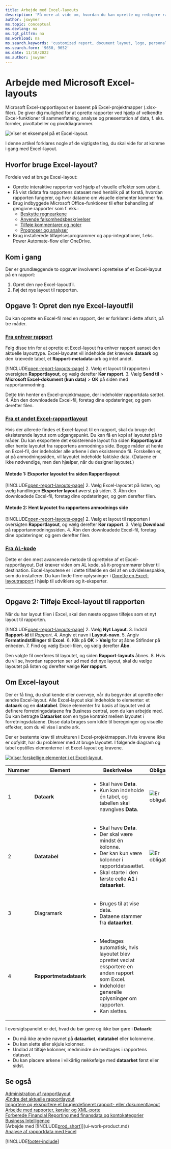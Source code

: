 ```yaml
---
title: Arbejde med Excel-layouts
description: 'Få mere at vide om, hvordan du kan oprette og redigere rapportlayout, der er oprettet ved hjælp af Excel.'
author: jswymer
ms.topic: conceptual
ms.devlang: na
ms.tgt_pltfrm: na
ms.workload: na
ms.search.keywords: 'customized report, document layout, logo, personalize'
ms.search.form: '9650, 9652'
ms.date: 11/10/2022
ms.author: jswymer
---
```

# Arbejde med Microsoft Excel-layouts

Microsoft Excel-rapportlayout er baseret på Excel-projektmapper (.xlsx-filer). De giver dig mulighed for at oprette rapporter ved hjælp af velkendte Excel-funktioner til sammenfatning, analyse og præsentation af data, f. eks. formler, pivottabeller og pivotdiagrammer.

![Viser et eksempel på et Excel-layout.](media/excel-layout-2.png)

I denne artikel forklares nogle af de vigtigste ting, du skal vide for at komme i gang med Excel-layout.

## Hvorfor bruge Excel-layout?

Fordele ved at bruge Excel-layout:

- Oprette interaktive rapporter ved hjælp af visuelle effekter som udsnit.
- Få vist rådata fra rapportens datasæt med henblik på at forstå, hvordan rapporten fungerer, og hvor dataene om visuelle elementer kommer fra.
- Brug indbyggede Microsoft Office-funktioner til efter behandling af gengivne rapporter som f. eks.:
  - [Beskytte regnearkene](https://support.microsoft.com/office/protect-a-worksheet-3179efdb-1285-4d49-a9c3-f4ca36276de6)
  - [Anvende følsomhedsbeskrivelser](https://support.microsoft.com/office/apply-sensitivity-labels-to-your-files-and-email-in-office-2f96e7cd-d5a4-403b-8bd7-4cc636bae0f9)
  - [Tilføje kommentarer og noter](https://support.microsoft.com/office/insert-comments-and-notes-in-excel-65f504d8-160b-4a05-ac30-46fbd5227a52)
  - [Prognoser og analyser](https://support.microsoft.com/office/introduction-to-what-if-analysis-22bffa5f-e891-4acc-bf7a-e4645c446fb4)
- Brug installerede tilføjelsesprogrammer og app-integrationer, f.eks. Power Automate-flow eller OneDrive.

## Kom i gang

Der er grundlæggende to opgaver involveret i oprettelse af et Excel-layout på en rapport:

1. Opret den nye Excel-layoutfil.
2. Føj det nye layout til rapporten.

## Opgave 1: Opret den nye Excel-layoutfil

Du kan oprette en Excel-fil med en rapport, der er forklaret i dette afsnit, på tre måder.

### [Fra enhver rapport](#tab/any-report)

Følg disse trin for at oprette et Excel-layout fra enhver rapport uanset den aktuelle layouttype. Excel-layoutet vil indeholde det krævede **dataark** og den krævede tabel, et **Rapport-metadata**-ark og intet andet.

[!INCLUDE[open-report-layouts-page](includes/open-report-layouts-page.md)]
2. Vælg et layout til rapporten i oversigten **Rapportlayout**, og vælg derefter **Kør rapport**.
3. Vælg **Send til** > **Microsoft Excel-dokument (kun data)** > **OK** på siden med rapportanmodning.

   Dette trin henter en Excel-projektmappe, der indeholder rapportdata sættet.
4. Åbn den downloadede Excel-fil, foretag dine opdateringer, og gem derefter filen.

### [Fra et andet Excel-rapportlayout](#tab/other-layout)

Hvis der allerede findes et Excel-layout til en rapport, skal du bruge det eksisterende layout som udgangspunkt. Du kan få en kopi af layoutet på to måder. Du kan eksportere det eksisterende layout fra siden **Rapportlayout** eller hente layoutet fra rapportens anmodnings side. Begge måder at hente en Excel-fil, der indeholder alle arkene i den eksisterende fil. Forskellen er, at på anmodningssiden, vil layoutet indeholde faktiske data. (Dataene er ikke nødvendige, men den hjælper, når du designer layoutet.)

#### Metode 1: Eksporter layoutet fra siden **Rapportlayout**

[!INCLUDE[open-report-layouts-page](includes/open-report-layouts-page.md)]
2. Vælg Excel-layoutet på listen, og vælg handlingen **Eksporter layout** øverst på siden.
3. Åbn den downloadede Excel-fil, foretag dine opdateringer, og gem derefter filen.

#### Metode 2: Hent layoutet fra rapportens anmodnings side

[!INCLUDE[open-report-layouts-page](includes/open-report-layouts-page.md)]
2. Vælg et layout til rapporten i oversigten **Rapportlayout**, og vælg derefter **Kør rapport**.
3. Vælg **Download** på rapportanmodningssiden.
4. Åbn den downloadede Excel-fil, foretag dine opdateringer, og gem derefter filen.

### [Fra AL-kode](#tab/from-code)

Dette er den mest avancerede metode til oprettelse af et Excel-rapportlayout. Det kræver viden om AL kode, så it-programmører bliver til destination. Excel-layoutene er i dette tilfælde en del af en udvidelsespakke, som du installerer. Du kan finde flere oplysninger i [Oprette en Excel-layoutrapport](/dynamics365/business-central/dev-itpro/developer/devenv-howto-excel-report-layout) i hjælp til udviklere og it-eksperter.

---

## Opgave 2: Tilføje Excel-layout til rapporten

Når du har layout filen i Excel, skal den næste opgave tilføjes som et nyt layout til rapporten.

[!INCLUDE[open-report-layouts-page](includes/open-report-layouts-page.md)]
2. Vælg **Nyt Layout**.
3. Indstil **Rapport-id** til *Rapport*.
4. Angiv et navn i **Layout-navn**.
5. Angiv **Formatindstillinger** til **Excel**.
6. Klik på **OK** > **Vælg** for at åbne Stifinder på enheden.
7. Find og vælg Excel-filen, og vælg derefter **Åbn**.

   Den valgte fil overføres til layoutet, og siden **Rapport-layouts** åbnes.
8. Hvis du vil se, hvordan rapporten ser ud med det nye layout, skal du vælge layoutet på listen og derefter vælge **Kør rapport**.

<!--

**Data** sheet
  - An Excel layout must contain a sheet named **Data**.
  - The **Data** sheet must include a table named **Data**.

**Data** table
  - The **Data** sheet must include a table named **Data**.
  - The table must have at least one column and can only include columns that are also in the report dataset.
  - The table must start in the first cell **A1** of the **Data** sheet.

3. Report metadata 
-->

## Om Excel-layout

Der er få ting, du skal kende eller overveje, når du begynder at oprette eller ændre Excel-layout. Alle Excel-layout skal indeholde to elementer: et **dataark** og en **datatabel**. Disse elementer fra basis af layoutet ved at definere forretningsdataene fra Business central, som du kan arbejde med. Du kan betragte **Dataarket** som en type kontrakt mellem layoutet i forretningsdataene. Disse data bruges som kilde til beregninger og visuelle effekter, som du vil vise i andre ark.

Der er bestemte krav til strukturen i Excel-projektmappen. Hvis kravene ikke er opfyldt, har du problemer med at bruge layoutet. I følgende diagram og tabel opstilles elementerne i et Excel-layout og kravene.

[![Viser forskellige elementer i et Excel-layout.](media/excel-layout-callouts-2.png)](media/excel-layout-callouts-2.png#lightbox)

|Nummer|Element|Beskrivelse|Obligatorisk|
|---|-------|----|---|
|1|**Dataark**|<ul><li>Skal have **Data**.</li><li>Kun kan indeholde én tabel, og tabellen skal navngives **Data**.</li></ul>|![Er obligatorisk](media/check.png) | 
|2|**Datatabel**|<ul><li>Skal have **Data**.</li><li>Der skal være mindst én kolonne.</li><li>Der kan kun være kolonner i rapportdatasættet.</li><li>Skal starte i den første celle **A1** i **dataarket**.</li></ul>|![Er obligatorisk](media/check.png)|
|3|Diagramark|<ul><li>Bruges til at vise data.</li><li>Dataene stammer fra **dataarket**. </li></ul>||
|4|**Rapportmetadataark**|<ul><li>Medtages automatisk, hvis layoutet blev oprettet ved at eksportere en anden rapport som Excel.</li><li>Indeholder generelle oplysninger om rapporten.</li><li>Kan slettes.</li></ul>|

I oversigtspanelet er det, hvad du bør gøre og ikke bør gøre i **Dataark**:

- Du må ikke ændre navnet på **dataarket**, **datatabel** eller kolonnerne.
- Du kan slette eller skjule kolonner.
- Undlad at tilføje kolonner, medmindre de medtages i rapportens datasæt.
- Du kan placere arkene i vilkårlig rækkefølge med **dataarket** først eller sidst.

## Se også

[Administration af rapportlayout](ui-manage-report-layouts.md)  
[Ændre det aktuelle rapportlayout](ui-how-change-layout-currently-used-report.md)  
[Importere og eksportere et brugerdefineret rapport- eller dokumentlayout](ui-how-import-and-export-report-layout.md)  
[Arbejde med rapporter, kørsler og XML-porte](ui-work-report.md)  
[Forberede Financial Reporting med finansdata og kontokategorier](bi-how-work-account-schedule.md)  
[Business Intelligence](bi.md)  
[Arbejde med [!INCLUDE[prod_short](includes/prod_short.md)]](ui-work-product.md)  
[Analyse af rapportdata med Excel](report-analyze-excel.md)  

[!INCLUDE[footer-include](includes/footer-banner.md)]
